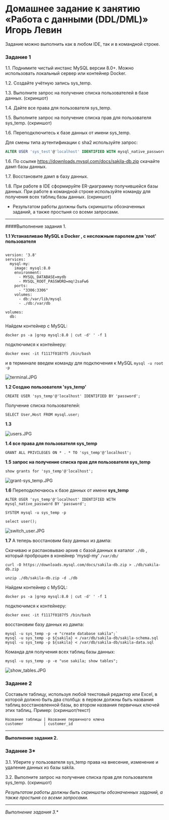 
# Домашнее задание к занятию «Работа с данными (DDL/DML)» Игорь Левин


Задание можно выполнить как в любом IDE, так и в командной строке.

### Задание 1
1.1. Поднимите чистый инстанс MySQL версии 8.0+. Можно использовать локальный сервер или контейнер Docker.

1.2. Создайте учётную запись sys_temp. 

1.3. Выполните запрос на получение списка пользователей в базе данных. (скриншот)

1.4. Дайте все права для пользователя sys_temp. 

1.5. Выполните запрос на получение списка прав для пользователя sys_temp. (скриншот)

1.6. Переподключитесь к базе данных от имени sys_temp.

Для смены типа аутентификации с sha2 используйте запрос: 
```sql
ALTER USER 'sys_test'@'localhost' IDENTIFIED WITH mysql_native_password BY 'password';
```
1.6. По ссылке https://downloads.mysql.com/docs/sakila-db.zip скачайте дамп базы данных.

1.7. Восстановите дамп в базу данных.

1.8. При работе в IDE сформируйте ER-диаграмму получившейся базы данных. При работе в командной строке используйте команду для получения всех таблиц базы данных. (скриншот)


* Результатом работы должны быть скриншоты обозначенных заданий, а также простыня со всеми запросами.


---

####Выполнение задания 1.

**1.1 Устанавливаю MySQL в Docker , с несложным паролем для 'root' пользователя**

```

version: '3.8'
services:
  mysql-my:
    image: mysql:8.0
    environment:
      - MYSQL_DATABASE=mydb
      - MYSQL_ROOT_PASSWORD=mq!2saFw6
    ports:
      - "3306:3306"
    volumes:
      - db:/var/lib/mysql
	  - ./db:/var/db

volumes:
  db:
```

Найдем контейнер с MySQL:

`docker ps -a |grep mysql:8.0 | cut -d' ' -f 1`

подключимся к контейнеру:

`docker exec -it f1117f0187f5 /bin/bash`


и в терминале введем команду для подключения к MySQL
`mysql -u root -p`


 ![terminal.JPG](https://github.com/elekpow/netology/blob/main/reldb/lesson2/images/terminal.JPG)


**1.2 Создаю пользователя 'sys_temp'**

`CREATE USER 'sys_temp'@'localhost' IDENTIFIED BY 'password';`


Получение списка пользователей:

`SELECT User,Host FROM mysql.user;`

**1.3**

 ![users.JPG](https://github.com/elekpow/netology/blob/main/reldb/lesson2/images/users.JPG)
 
 **1.4  все права для пользователя sys_temp**
 
 ```
 GRANT ALL PRIVILEGES ON * . * TO 'sys_temp'@'localhost';
 ```
 
 **1.5  запрос на получение списка прав для пользователя sys_temp**
 
 `show grants for 'sys_temp'@'localhost';`
 
 ![grant-sys_temp.JPG](https://github.com/elekpow/netology/blob/main/reldb/lesson2/images/grant-sys_temp.JPG)



**1.6**  Переподключаюсь к базе данных от имени **sys_temp**
 
 
 `ALTER USER 'sys_temp'@'localhost' IDENTIFIED WITH mysql_native_password BY 'password';`

 
 `SYSTEM mysql -u sys_temp -p`
 
 `select user();`
 
 ![switch_user.JPG](https://github.com/elekpow/netology/blob/main/reldb/lesson2/images/switch_user.JPG)


**1.7** А теперь восстановим базу данных из дампа: 

Скачиваю и распаковываю архив с базой данных в каталог `./db` , который проброшен в конейнер 'mysql-my' `/var/db/`

```
curl -O https://downloads.mysql.com/docs/sakila-db.zip > ./db/sakila-db.zip

unzip ./db/sakila-db.zip -d ./db
```

Найдем контейнер с MySQL:

`docker ps -a |grep mysql:8.0 | cut -d' ' -f 1`

подключимся к контейнеру:

`docker exec -it f1117f0187f5 /bin/bash`


восстановим базу данных из дампа:

```
mysql -u sys_temp -p -e "create database sakila";`
mysql -u sys_temp -p ${sakila} < /var/db/sakila-db/sakila-schema.sql
mysql -u sys_temp -p ${sakila} < /var/db/sakila-db/sakila-data.sql
```

Команда для получения всех таблиц базы данных:

`mysql -u sys_temp -p -e "use sakila; show tables";`

 ![show_tables.JPG](https://github.com/elekpow/netology/blob/main/reldb/lesson2/images/show_tables.JPG)


### Задание 2
Составьте таблицу, используя любой текстовый редактор или Excel, в которой должно быть два столбца: в первом должны быть названия таблиц восстановленной базы, во втором названия первичных ключей этих таблиц. Пример: (скриншот/текст)
```
Название таблицы | Название первичного ключа
customer         | customer_id
```

---

**Выполнение задания 2.**


### Задание 3*
3.1. Уберите у пользователя sys_temp права на внесение, изменение и удаление данных из базы sakila.

3.2. Выполните запрос на получение списка прав для пользователя sys_temp. (скриншот)

*Результатом работы должны быть скриншоты обозначенных заданий, а также простыня со всеми запросами.*

---

**Выполнение задания 3*.**